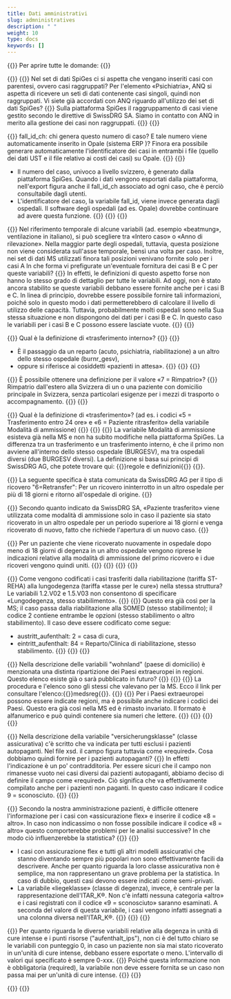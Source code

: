 ```yaml
---
title: Dati amministrativi 
slug: admninistratives
description: " "
weight: 10
type: docs
keywords: []
---
```


{{<faqBlock>}}
Per aprire tutte le domande: {{<collapsibleGroupCommand groupId="admninistratives">}}

{{<numberedList>}}
{{<listItem>}}
Nel set di dati SpiGes ci si aspetta che vengano inseriti casi con parentesi, ovvero casi raggruppati? Per l'elemento «Psichiatria», ANQ si aspetta di ricevere un seti di dati contenente casi singoli, quindi non raggruppati. Vi siete già accordati con ANQ riguardo all'utilizzo dei set di dati SpiGes?
{{<collapsibleBlock groupId="admninistratives">}}
Sulla piattaforma SpiGes il raggruppamento di casi viene gestito secondo le direttive di SwissDRG SA. Siamo in contatto con ANQ in merito alla gestione dei casi non raggruppati.
{{</collapsibleBlock>}}
{{</listItem>}}

{{<listItem>}}
fall_id_ch: chi genera questo numero di caso? E tale numero viene automaticamente inserito in Opale (sistema ERP )? Finora era possibile generare automaticamente l'identificatore dei casi in entrambi i file (quello dei dati UST e il file relativo ai costi dei casi) su Opale.
{{<collapsibleBlock groupId="admninistratives">}}
{{<markdown>}}

- Il numero del caso, univoco a livello svizzero, è generato dalla piattaforma SpiGes. Quando i dati vengono esportati dalla piattaforma, nell'export figura anche il fall_id_ch associato ad ogni caso, che è perciò consultabile dagli utenti.
- L'identificatore del caso, la variabile fall_id, viene invece generata dagli ospedali. Il software degli ospedali (ad es. Opale) dovrebbe continuare ad avere questa funzione.
{{</markdown>}}
{{</collapsibleBlock>}}
{{</listItem>}}

{{<listItem>}}
Nel riferimento temporale di alcune variabili (ad. esempio «beatmung», ventilazione in italiano), si può scegliere tra «Intero caso» o «Anno di rilevazione». Nella maggior parte degli ospedali, tuttavia, questa posizione non viene considerata sull'asse temporale, bensì una volta per caso. Inoltre, nei set di dati MS utilizzati finora tali posizioni venivano fornite solo per i casi A In che forma vi prefigurate un'eventuale fornitura dei casi B e C per queste variabili?
{{<collapsibleBlock groupId="admninistratives">}}
In effetti, le definizioni di questo aspetto forse non hanno lo stesso grado di dettaglio per tutte le variabili. Ad oggi, non è stato ancora stabilito se queste variabili debbano essere fornite anche per i casi B e C. In linea di principio, dovrebbe essere possibile fornire tali informazioni, poiché solo in questo modo i dati permetterebbero di calcolare il livello di utilizzo delle capacità. Tuttavia, probabilmente molti ospedali sono nella Sua stessa situazione e non dispongono dei dati per i casi B e C. In questo caso le variabili per i casi B e C possono essere lasciate vuote.
{{</collapsibleBlock>}}
{{</listItem>}}

{{<listItem>}}
Qual è la definizione di «trasferimento interno»?
{{<collapsibleBlock groupId="admninistratives">}}
{{<markdown>}}

-	È il passaggio da un reparto (acuto, psichiatria, riabilitazione) a un altro dello stesso ospedale (burnr_gesv),
-	oppure si riferisce ai cosiddetti «pazienti in attesa».
{{</markdown>}}
{{</collapsibleBlock>}}
{{</listItem>}}

{{<listItem>}}
È possibile ottenere una definizione per il valore «7 = Rimpatrio»?
{{<collapsibleBlock groupId="admninistratives">}}
Rimpatrio dall'estero alla Svizzera di un o una paziente con domicilio principale in Svizzera, senza particolari esigenze per i mezzi di trasporto o accompagnamento.
{{</collapsibleBlock>}}
{{</listItem>}}

{{<listItem>}}
Qual è la definizione di «trasferimento»? (ad es. i codici «5 = Trasferimento entro 24 ore» e «6 = Paziente ritrasferito» della variabile Modalità di ammissione)
{{<collapsibleBlock groupId="admninistratives">}}
{{<unorderedList>}}
{{<listItem>}}
La variabile Modalità di ammissione esisteva già nella MS e non ha subito modifiche nella piattaforma SpiGes. La differenza tra un trasferimento e un trasferimento interno, è che il primo non avviene all'interno dello stesso ospedale (BURGESV), ma tra ospedali diversi (due BURGESV diversi). La definizione si basa sui principi di SwissDRG AG, che potete trovare qui:
{{<link url="https://www.swissdrg.org/it/somatica-acuta/sistema-swissdrg-1302024/regole-e-definizioni" newTab="true">}}regole e definizioni{{</link>}}
{{</listItem>}}.

{{<listItem>}}
La seguente specifica è stata comunicata da SwissDRG AG per il tipo di ricovero "6=Retransfer": Per un ricovero ininterrotto in un altro ospedale per più di 18 giorni e ritorno all'ospedale di origine.
{{</listItem>}}

{{<listItem>}}
Secondo quanto indicato da SwissDRG SA, «Paziente trasferito» viene utilizzata come modalità di ammissione solo in caso il paziente sia stato ricoverato in un altro ospedale per un periodo superiore ai 18 giorni e venga ricoverato di nuovo, fatto che richiede l'apertura di un nuovo caso. 
{{</listItem>}}

{{<listItem>}}
Per un paziente che viene ricoverato nuovamente in ospedale dopo meno di 18 giorni di degenza in un altro ospedale vengono riprese le indicazioni relative alla modalità di ammissione del primo ricovero e i due ricoveri vengono quindi uniti.
{{</listItem>}}
{{</unorderedList>}}
{{</collapsibleBlock>}}
{{</listItem>}}

{{<listItem>}}
Come vengono codificati i casi trasferiti dalla riabilitazione (tariffa ST-REHA) alla lungodegenza (tariffa «tasse per le cure») nella stessa struttura? Le variabili 1.2.V02 e 1.5.V03 non consentono di specificare «Lungodegenza, stesso stabilimento».
{{<collapsibleBlock groupId="admninistratives">}}
{{<markdown>}}
Questo era già così per la MS; il caso passa dalla riabilitazione alla SOMED (stesso stabilimento); il codice 2 contiene entrambe le opzioni (stesso stabilimento o altro stabilimento). Il caso deve essere codificato come segue:

- austritt_aufenthalt: 2 = casa di cura,
- eintritt_aufenthalt: 84 = Reparto/Clinica di riabilitazione, stesso stabilimento.
{{</markdown>}}
{{</collapsibleBlock>}}
{{</listItem>}}
<!--
### Variabile «Wohnland»: 
-->
{{<listItem>}}
Nella descrizione delle variabili "wohnland" (paese di domicilio) è menzionata una distinta ripartizione dei Paesi extraeuropei in regioni. Questo elenco esiste già o sarà pubblicato in futuro?
{{<collapsibleBlock groupId="admninistratives">}}
{{<unorderedList>}}
{{<listItem>}}
La procedura e l'elenco sono gli stessi che valevano per la MS. Ecco il link per consultare l'elenco:{{<link url="https://www.bfs.admin.ch/bfs/fr/home/statistiken/gesundheit/nomenklaturen/medsreg.html" newTab="true">}}medsreg{{</link>}}.
{{</listItem>}}
{{<listItem>}}
Per i Paesi extraeuropei possono essere indicate regioni, ma è possibile anche indicare i codici dei Paesi. Questo era già così nella MS ed è rimasto invariato. Il formato è alfanumerico e può quindi contenere sia numeri che lettere.
{{</listItem>}}
{{</unorderedList>}}
{{</collapsibleBlock>}}
{{</listItem>}}

<!--
###	35.	Variabile "classe assicurativa": 
-->
{{<listItem>}}
Nella descrizione della variabile "versicherungsklasse" (classe assicurativa) c'è scritto che va indicata per tutti esclusi i pazienti autopaganti. Nel file xsd. il campo figura tuttavia come «required». Cosa dobbiamo quindi fornire per i pazienti autopaganti?
{{<collapsibleBlock groupId="admninistratives">}}
In effetti l'indicazione è un po' contradditoria. Per essere sicuri che il campo non rimanesse vuoto nei casi diversi dai pazienti autopaganti, abbiamo deciso di definire il campo come «required». Ciò significa che va effettivamente compilato anche per i pazienti non paganti. In questo caso indicare il codice 9 = sconosciuto.
{{</collapsibleBlock>}}
{{</listItem>}}

{{<listItem>}}
Secondo la nostra amministrazione pazienti, è difficile ottenere l'informazione per i casi con «assicurazione flex» e inserire il codice «8 = altro». In caso non indicassimo o non fosse possibile indicare il codice «8 = altro» questo comporterebbe problemi per le analisi successive? In che modo ciò influenzerebbe la statistica?
{{<collapsibleBlock groupId="admninistratives">}}
{{<markdown>}}

- I casi con assicurazione flex e tutti gli altri modelli assicurativi che stanno diventando sempre più popolari non sono effettivamente facili da descrivere. Anche per quanto riguarda la loro classe assicurativa non è semplice, ma non rappresentano un grave problema per la statistica. In caso di dubbio, questi casi devono essere indicati come semi-privati.
- La variabile «liegeklasse» (classe di degenza), invece, è centrale per la rappresentazione dell'ITAR_K®. Non c'è infatti nessuna categoria «altro» e i casi registrati con il codice «9 = sconosciuto» saranno esaminati. A seconda del valore di questa variabile, i casi vengono infatti assegnati a una colonna diversa nell'ITAR_K®.
{{</markdown>}}
{{</collapsibleBlock>}}
{{</listItem>}}

{{<listItem>}}
Per quanto riguarda le diverse variabili relative alla degenza in unità di cure intense e i punti risorse ("aufenthalt_ips"), non ci è del tutto chiaro se le variabili con punteggio 0, in caso un paziente non sia mai stato ricoverato in un'unità di cure intense, debbano essere esportate o meno. L'intervallo di valori qui specificato è sempre 0-xxx.
{{<collapsibleBlock groupId="admninistratives">}}
Poiché questa informazione non è obbligatoria (required), la variabile non deve essere fornita se un caso non passa mai per un'unità di cure intense.
{{</collapsibleBlock>}}
{{</listItem>}}

{{</numberedList>}}
{{</faqBlock>}}
